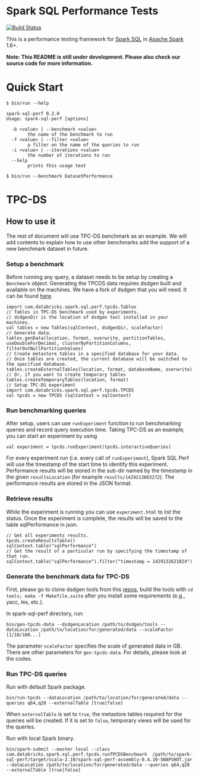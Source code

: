 # Spark SQL Performance Tests

[![Build Status](https://travis-ci.org/databricks/spark-sql-perf.svg)](https://travis-ci.org/databricks/spark-sql-perf)

This is a performance testing framework for [Spark SQL](https://spark.apache.org/sql/) in [Apache Spark](https://spark.apache.org/) 1.6+.

**Note: This README is still under development. Please also check our source code for more information.**

# Quick Start

```
$ bin/run --help

spark-sql-perf 0.2.0
Usage: spark-sql-perf [options]

  -b <value> | --benchmark <value>
        the name of the benchmark to run
  -f <value> | --filter <value>
        a filter on the name of the queries to run
  -i <value> | --iterations <value>
        the number of iterations to run
  --help
        prints this usage text
        
$ bin/run --benchmark DatasetPerformance
```

# TPC-DS

## How to use it
The rest of document will use TPC-DS benchmark as an example. We will add contents to explain how to use other benchmarks add the support of a new benchmark dataset in future.

### Setup a benchmark
Before running any query, a dataset needs to be setup by creating a `Benchmark` object. Generating
the TPCDS data requires dsdgen built and available on the machines. We have a fork of dsdgen that
you will need. It can be found [here](https://github.com/davies/tpcds-kit).  

```
import com.databricks.spark.sql.perf.tpcds.Tables
// Tables in TPC-DS benchmark used by experiments.
// dsdgenDir is the location of dsdgen tool installed in your machines.
val tables = new Tables(sqlContext, dsdgenDir, scaleFactor)
// Generate data.
tables.genData(location, format, overwrite, partitionTables, useDoubleForDecimal, clusterByPartitionColumns, filterOutNullPartitionValues)
// Create metastore tables in a specified database for your data.
// Once tables are created, the current database will be switched to the specified database.
tables.createExternalTables(location, format, databaseName, overwrite)
// Or, if you want to create temporary tables
tables.createTemporaryTables(location, format)
// Setup TPC-DS experiment
import com.databricks.spark.sql.perf.tpcds.TPCDS
val tpcds = new TPCDS (sqlContext = sqlContext)
```

### Run benchmarking queries
After setup, users can use `runExperiment` function to run benchmarking queries and record query execution time. Taking TPC-DS as an example, you can start an experiment by using

```
val experiment = tpcds.runExperiment(tpcds.interactiveQueries)
```

For every experiment run (i.e. every call of `runExperiment`), Spark SQL Perf will use the timestamp of the start time to identify this experiment. Performance results will be stored in the sub-dir named by the timestamp in the given `resultsLocation` (for example `results/1429213883272`). The performance results are stored in the JSON format.

### Retrieve results
While the experiment is running you can use `experiment.html` to list the status.  Once the experiment is complete, the results will be saved to the table sqlPerformance in json.

```
// Get all experiments results.
tpcds.createResultsTable()
sqlContext.table("sqlPerformance")
// Get the result of a particular run by specifying the timestamp of that run.
sqlContext.table("sqlPerformance").filter("timestamp = 1429132621024")
```

### Generate the benchmark data for TPC-DS

First, please go to clone dsdgen tools from this [repos](https://github.com/davies/tpcds-kit), build the tools with `cd tools; make -f Makefile.suite` after you install some requirements (e.g., yacc, lex, etc.).

In spark-sql-perf directory, run:

    bin/gen-tpcds-data --dsdgenLocation /path/to/dsdgen/tools --dataLocation /path/to/location/for/generated/data --scaleFactor [1/10/100...]

The parameter `scaleFactor` specifies the scale of generated data in GB. There are other parameters for `gen-tpcds-data`. For details, please look at the codes.

### Run TPC-DS queries

Run with default Spark package.

    bin/run-tpcds --dataLocation /path/to/location/for/generated/data --queries q64,q28 --externalTable [true|false] 

When `externalTable` is set to `true`, the metastore tables required for the queries will be created. If it is set to `false`, temporary views will be used for the queries.

Run with local Spark binary.

    bin/spark-submit --master local --class com.databricks.spark.sql.perf.tpcds.runTPCDSBenchmark  /path/to/spark-sql-perf/target/scala-2.10/spark-sql-perf-assembly-0.4.10-SNAPSHOT.jar --dataLocation /path/to/location/for/generated/data --queries q64,q28 --externalTable [true|false]


